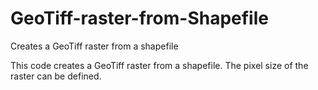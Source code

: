 # GeoTiff-raster-from-Shapefile
Creates a GeoTiff raster from a shapefile

This code creates a GeoTiff raster from a shapefile.  The pixel size of the raster can be defined.
